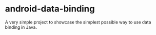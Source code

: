 # android-data-binding
A very simple project to showcase the simplest possible way to use data binding in Java.
